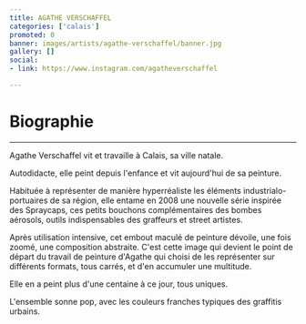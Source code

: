 ```yaml
---
title: AGATHE VERSCHAFFEL
categories: ['calais']
promoted: 0
banner: images/artists/agathe-verschaffel/banner.jpg
gallery: []
social:
- link: https://www.instagram.com/agatheverschaffel

---
```

# Biographie

***

Agathe Verschaffel vit et travaille à Calais, sa ville natale.

Autodidacte, elle peint depuis l'enfance et vit aujourd'hui de sa peinture.

Habituée à représenter de manière hyperréaliste les éléments industrialo-portuaires de sa région, elle entame en 2008 une nouvelle série inspirée des Spraycaps, ces petits bouchons complémentaires des bombes aérosols, outils indispensables des graffeurs et street artistes.

Après utilisation intensive, cet embout maculé de peinture dévoile, une fois zoomé, une composition abstraite. C'est cette image qui devient le point de départ du travail de peinture d'Agathe qui choisi de les représenter sur différents formats, tous carrés, et d'en accumuler une multitude.

Elle en a peint plus d'une centaine à ce jour, tous uniques.

L'ensemble sonne pop, avec les couleurs franches typiques des graffitis urbains.
